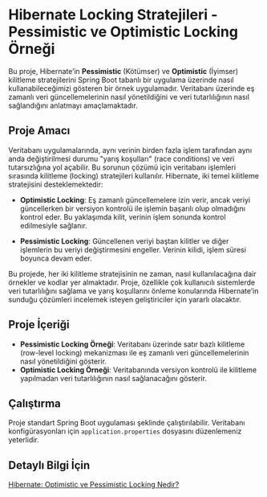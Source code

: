 # Hibernate Locking Stratejileri - Pessimistic ve Optimistic Locking Örneği

Bu proje, Hibernate’in **Pessimistic** (Kötümser) ve **Optimistic** (İyimser) kilitleme stratejilerini Spring Boot tabanlı bir uygulama üzerinde nasıl kullanabileceğimizi gösteren bir örnek uygulamadır. Veritabanı üzerinde eş zamanlı veri güncellemelerinin nasıl yönetildiğini ve veri tutarlılığının nasıl sağlandığını anlatmayı amaçlamaktadır.

## Proje Amacı

Veritabanı uygulamalarında, aynı verinin birden fazla işlem tarafından aynı anda değiştirilmesi durumu "yarış koşulları" (race conditions) ve veri tutarsızlığına yol açabilir. Bu sorunun çözümü için veritabanı işlemleri sırasında kilitleme (locking) stratejileri kullanılır. Hibernate, iki temel kilitleme stratejisini desteklemektedir:

- **Optimistic Locking**: Eş zamanlı güncellemelere izin verir, ancak veriyi güncellerken bir versiyon kontrolü ile işlemin başarılı olup olmadığını kontrol eder. Bu yaklaşımda kilit, verinin işlem sonunda kontrol edilmesiyle sağlanır.

- **Pessimistic Locking**: Güncellenen veriyi baştan kilitler ve diğer işlemlerin bu veriyi değiştirmesini engeller. Verinin kilidi, işlem süresi boyunca devam eder.

Bu projede, her iki kilitleme stratejisinin ne zaman, nasıl kullanılacağına dair örnekler ve kodlar yer almaktadır. Proje, özellikle çok kullanıcılı sistemlerde veri tutarlılığını sağlama ve yarış koşullarını önleme konularında Hibernate’in sunduğu çözümleri incelemek isteyen geliştiriciler için yararlı olacaktır.

## Proje İçeriği

- **Pessimistic Locking Örneği**: Veritabanı üzerinde satır bazlı kilitleme (row-level locking) mekanizması ile eş zamanlı veri güncellemelerinin nasıl yönetildiğini gösterir.
- **Optimistic Locking Örneği**: Veritabanında versiyon kontrolü ile kilitleme yapılmadan veri tutarlılığının nasıl sağlanacağını gösterir.

## Çalıştırma

Proje standart Spring Boot uygulaması şeklinde çalıştırılabilir. Veritabanı konfigürasyonları için `application.properties` dosyasını düzenlemeniz yeterlidir.

## Detaylı Bilgi İçin
[Hibernate: Optimistic ve Pessimistic Locking Nedir?](https://medium.com/@yunusemrenalbant/hibernate-optimistic-ve-pessimistic-locking-nedir-9429c422ccbd)
